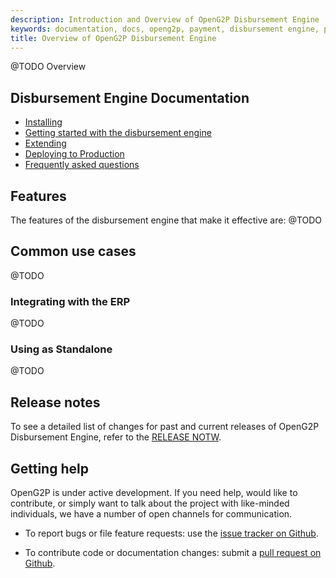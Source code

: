 ```yaml
---
description: Introduction and Overview of OpenG2P Disbursement Engine
keywords: documentation, docs, openg2p, payment, disbursement engine, payment providers
title: Overview of OpenG2P Disbursement Engine
---
```


@TODO Overview

## Disbursement Engine Documentation

- [Installing](install.md)
- [Getting started with the disbursement engine](gettingstarted.md)
- [Extending](extending.md)
- [Deploying to Production](production.md)
- [Frequently asked questions](faq.md)

## Features

The features of the disbursement engine that make it effective are:
@TODO


## Common use cases

@TODO

### Integrating with the ERP

@TODO

### Using as Standalone

@TODO


## Release notes

To see a detailed list of changes for past and current releases of OpenG2P Disbursement Engine, refer to the
[RELEASE NOTW](/release-notes/index.md).

## Getting help

OpenG2P is under active development. If you need help, would like to
contribute, or simply want to talk about the project with like-minded
individuals, we have a number of open channels for communication.

* To report bugs or file feature requests: use the [issue tracker on Github](https://github.com/openg2p/openg2p-disburser/issues).

* To contribute code or documentation changes: submit a [pull request on Github](https://github.com/openg2p/openg2p-disburser/pulls).
